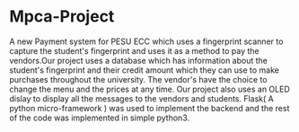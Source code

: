 # Mpca-Project
A new Payment system for PESU ECC which uses a fingerprint scanner to capture the student's fingerprint and uses it as a method to pay the vendors.Our project uses a 
database which has information about the student's fingerprint and their credit amount which they can use to make purchases throughout the university. The vendor's have
the choice to change the menu and the prices at any time. Our project also uses an OLED dislay to display all the messages to the vendors and students. Flask( A python 
micro-framework ) was used to implement the backend and the rest of the code was implemented in simple python3.
